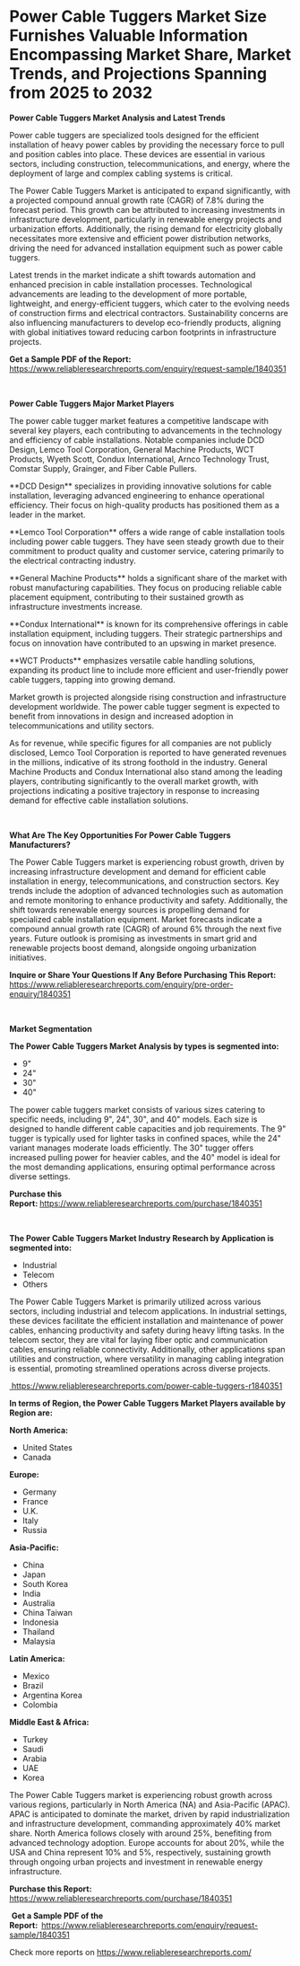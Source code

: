 <p><h1>Power Cable Tuggers Market Size Furnishes Valuable Information Encompassing Market Share, Market Trends, and Projections Spanning from 2025 to 2032</h1></p><p><strong>Power Cable Tuggers Market Analysis and Latest Trends</strong></p>
<p><p>Power cable tuggers are specialized tools designed for the efficient installation of heavy power cables by providing the necessary force to pull and position cables into place. These devices are essential in various sectors, including construction, telecommunications, and energy, where the deployment of large and complex cabling systems is critical.</p><p>The Power Cable Tuggers Market is anticipated to expand significantly, with a projected compound annual growth rate (CAGR) of 7.8% during the forecast period. This growth can be attributed to increasing investments in infrastructure development, particularly in renewable energy projects and urbanization efforts. Additionally, the rising demand for electricity globally necessitates more extensive and efficient power distribution networks, driving the need for advanced installation equipment such as power cable tuggers.</p><p>Latest trends in the market indicate a shift towards automation and enhanced precision in cable installation processes. Technological advancements are leading to the development of more portable, lightweight, and energy-efficient tuggers, which cater to the evolving needs of construction firms and electrical contractors. Sustainability concerns are also influencing manufacturers to develop eco-friendly products, aligning with global initiatives toward reducing carbon footprints in infrastructure projects.</p></p>
<p><strong>Get a Sample PDF of the Report:&nbsp;</strong> <a href="https://www.reliableresearchreports.com/enquiry/request-sample/1840351?utm_campaign=7&utm_medium=2&utm_source=Github&utm_content=ia&utm_term=28022025&utm_id=power-cable-tuggers">https://www.reliableresearchreports.com/enquiry/request-sample/1840351</a></p>
<p>&nbsp;</p>
<p><strong>Power Cable Tuggers Major Market Players</strong></p>
<p><p>The power cable tugger market features a competitive landscape with several key players, each contributing to advancements in the technology and efficiency of cable installations. Notable companies include DCD Design, Lemco Tool Corporation, General Machine Products, WCT Products, Wyeth Scott, Condux International, Arnco Technology Trust, Comstar Supply, Grainger, and Fiber Cable Pullers.</p><p>**DCD Design** specializes in providing innovative solutions for cable installation, leveraging advanced engineering to enhance operational efficiency. Their focus on high-quality products has positioned them as a leader in the market.</p><p>**Lemco Tool Corporation** offers a wide range of cable installation tools including power cable tuggers. They have seen steady growth due to their commitment to product quality and customer service, catering primarily to the electrical contracting industry.</p><p>**General Machine Products** holds a significant share of the market with robust manufacturing capabilities. They focus on producing reliable cable placement equipment, contributing to their sustained growth as infrastructure investments increase.</p><p>**Condux International** is known for its comprehensive offerings in cable installation equipment, including tuggers. Their strategic partnerships and focus on innovation have contributed to an upswing in market presence.</p><p>**WCT Products** emphasizes versatile cable handling solutions, expanding its product line to include more efficient and user-friendly power cable tuggers, tapping into growing demand.</p><p>Market growth is projected alongside rising construction and infrastructure development worldwide. The power cable tugger segment is expected to benefit from innovations in design and increased adoption in telecommunications and utility sectors.</p><p>As for revenue, while specific figures for all companies are not publicly disclosed, Lemco Tool Corporation is reported to have generated revenues in the millions, indicative of its strong foothold in the industry. General Machine Products and Condux International also stand among the leading players, contributing significantly to the overall market growth, with projections indicating a positive trajectory in response to increasing demand for effective cable installation solutions.</p></p>
<p>&nbsp;</p>
<p><strong>What Are The Key Opportunities For Power Cable Tuggers Manufacturers?</strong></p>
<p><p>The Power Cable Tuggers market is experiencing robust growth, driven by increasing infrastructure development and demand for efficient cable installation in energy, telecommunications, and construction sectors. Key trends include the adoption of advanced technologies such as automation and remote monitoring to enhance productivity and safety. Additionally, the shift towards renewable energy sources is propelling demand for specialized cable installation equipment. Market forecasts indicate a compound annual growth rate (CAGR) of around 6% through the next five years. Future outlook is promising as investments in smart grid and renewable projects boost demand, alongside ongoing urbanization initiatives.</p></p>
<p><strong>Inquire or Share Your Questions If Any Before Purchasing This Report:</strong> <a href="https://www.reliableresearchreports.com/enquiry/pre-order-enquiry/1840351?utm_campaign=7&utm_medium=2&utm_source=Github&utm_content=ia&utm_term=28022025&utm_id=power-cable-tuggers">https://www.reliableresearchreports.com/enquiry/pre-order-enquiry/1840351</a></p>
<p>&nbsp;</p>
<p><strong>Market Segmentation</strong></p>
<p><strong>The Power Cable Tuggers Market Analysis by types is segmented into:</strong></p>
<p><ul><li>9"</li><li>24"</li><li>30"</li><li>40"</li></ul></p>
<p><p>The power cable tuggers market consists of various sizes catering to specific needs, including 9", 24", 30", and 40" models. Each size is designed to handle different cable capacities and job requirements. The 9" tugger is typically used for lighter tasks in confined spaces, while the 24" variant manages moderate loads efficiently. The 30" tugger offers increased pulling power for heavier cables, and the 40" model is ideal for the most demanding applications, ensuring optimal performance across diverse settings.</p></p>
<p><strong>Purchase this Report:&nbsp;</strong><a href="https://www.reliableresearchreports.com/purchase/1840351?utm_campaign=7&utm_medium=2&utm_source=Github&utm_content=ia&utm_term=28022025&utm_id=power-cable-tuggers">https://www.reliableresearchreports.com/purchase/1840351</a></p>
<p>&nbsp;</p>
<p><strong>The Power Cable Tuggers Market Industry Research by Application is segmented into:</strong></p>
<p><ul><li>Industrial</li><li>Telecom</li><li>Others</li></ul></p>
<p><p>The Power Cable Tuggers Market is primarily utilized across various sectors, including industrial and telecom applications. In industrial settings, these devices facilitate the efficient installation and maintenance of power cables, enhancing productivity and safety during heavy lifting tasks. In the telecom sector, they are vital for laying fiber optic and communication cables, ensuring reliable connectivity. Additionally, other applications span utilities and construction, where versatility in managing cabling integration is essential, promoting streamlined operations across diverse projects.</p></p>
<p><a href="https://www.reliableresearchreports.com/power-cable-tuggers-r1840351?utm_campaign=7&utm_medium=2&utm_source=Github&utm_content=ia&utm_term=28022025&utm_id=power-cable-tuggers">&nbsp;https://www.reliableresearchreports.com/power-cable-tuggers-r1840351</a></p>
<p><strong>In terms of Region, the Power Cable Tuggers Market Players available by Region are:</strong></p>
<p>
    <p> <strong> North America: </strong>
        <ul>
            <li>United States</li>
            <li>Canada</li>
        </ul>
        </p> 
    <p> <strong> Europe: </strong>
        <ul>
            <li>Germany</li>
            <li>France</li>
            <li>U.K.</li>
            <li>Italy</li>
            <li>Russia</li>
        </ul>
        </p> 
    <p> <strong> Asia-Pacific: </strong>
        <ul>
            <li>China</li>
            <li>Japan</li>
            <li>South Korea</li>
            <li>India</li>
            <li>Australia</li>
            <li>China Taiwan</li>
            <li>Indonesia</li>
            <li>Thailand</li>
            <li>Malaysia</li>
        </ul>
        </p> 
    <p> <strong> Latin America: </strong>
        <ul>
            <li>Mexico</li>
            <li>Brazil</li>
            <li>Argentina Korea</li>
            <li>Colombia</li>
        </ul>
        </p> 
    <p> <strong> Middle East & Africa: </strong>
        <ul>
            <li>Turkey</li>
            <li>Saudi</li>
            <li>Arabia</li>
            <li>UAE</li>
            <li>Korea</li>
        </ul>
    </p>
    </p>
<p><p>The Power Cable Tuggers market is experiencing robust growth across various regions, particularly in North America (NA) and Asia-Pacific (APAC). APAC is anticipated to dominate the market, driven by rapid industrialization and infrastructure development, commanding approximately 40% market share. North America follows closely with around 25%, benefiting from advanced technology adoption. Europe accounts for about 20%, while the USA and China represent 10% and 5%, respectively, sustaining growth through ongoing urban projects and investment in renewable energy infrastructure.</p></p>
<p><strong>Purchase this Report: </strong><a href="https://www.reliableresearchreports.com/purchase/1840351?utm_campaign=7&utm_medium=2&utm_source=Github&utm_content=ia&utm_term=28022025&utm_id=power-cable-tuggers">https://www.reliableresearchreports.com/purchase/1840351</a></p>
<p>&nbsp;<strong>Get a Sample PDF of the Report:&nbsp;&nbsp;</strong><a href="https://www.reliableresearchreports.com/enquiry/request-sample/1840351?utm_campaign=7&utm_medium=2&utm_source=Github&utm_content=ia&utm_term=28022025&utm_id=power-cable-tuggers">https://www.reliableresearchreports.com/enquiry/request-sample/1840351</a></p>
<p><strong></strong></p>
<p>Check more reports on <a href="https://www.reliableresearchreports.com/?utm_campaign=7&utm_medium=2&utm_source=Github&utm_content=ia&utm_term=28022025&utm_id=power-cable-tuggers">https://www.reliableresearchreports.com/</a></p>